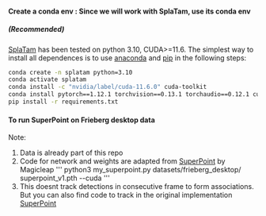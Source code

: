 #### Create a conda env : Since we will work with SplaTam, use its conda env

##### (Recommended)
[SplaTam](https://github.com/spla-tam/SplaTAM) has been tested on python 3.10, CUDA>=11.6. The simplest way to install all dependences is to use [anaconda](https://www.anaconda.com/) and [pip](https://pypi.org/project/pip/) in the following steps: 

```bash
conda create -n splatam python=3.10
conda activate splatam
conda install -c "nvidia/label/cuda-11.6.0" cuda-toolkit
conda install pytorch==1.12.1 torchvision==0.13.1 torchaudio==0.12.1 cudatoolkit=11.6 -c pytorch -c conda-forge
pip install -r requirements.txt
```

#### To run SuperPoint on Frieberg desktop data
Note:
1. Data is already part of this repo
2. Code for network and weights are adapted from [SuperPoint](https://github.com/magicleap/SuperPointPretrainedNetwork) by Magicleap
'''
python3 my_superpoint.py datasets/frieberg_desktop/  superpoint_v1.pth --cuda
'''  
3. This doesnt track detections in consecutive frame to form associations. But you can also find code to track in the original implementation [SuperPoint](https://github.com/magicleap/SuperPointPretrainedNetwork)
